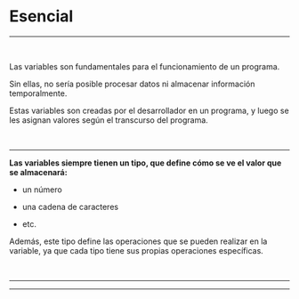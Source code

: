 # **Esencial**

---

<br>

Las variables son fundamentales para el funcionamiento de un programa.

Sin ellas, no sería posible procesar datos ni almacenar información temporalmente.

Estas variables son creadas por el desarrollador en un programa, y luego se les asignan valores según el transcurso del programa.

<br>

---

**Las variables siempre tienen un tipo, que define cómo se ve el valor que se almacenará:**

- un número

- una cadena de caracteres

- etc.

Además, este tipo define las operaciones que se pueden realizar en la variable, ya que cada tipo tiene sus propias operaciones específicas.

<br>

---

---